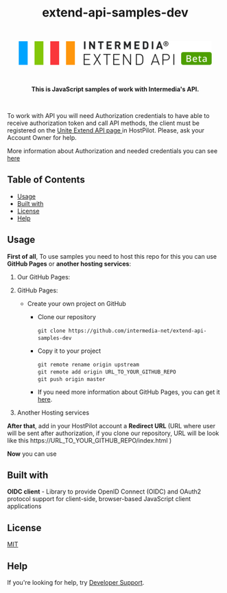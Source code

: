 
<h1 align="center"> extend-api-samples-dev </h1> <br>
<p align="center">
  <a href="https://developer.intermedia.com/">
    <img alt="GitPoint" title="GitPoint" src="https://github.com/GeorgeGevorkyan/EXT/blob/master/logo-beta.svg" width="450">
  </a>
</p>
<br>
<p align="center">
 <strong>This is JavaScript samples of work with Intermedia's API.</strong>
</p>
<br>
<p>
   To work with API you will need Authorization credentials to have able to receive authorization token and call API methods, the client must be registered on the 
   <a href ="https://kb.intermedia.net/article/63780"> Unite Extend API page </a> in HostPilot. Please, ask your Account Owner for help.
</p>
<p>
   More information about Authorization and needed credentials you can see <a href ="https://developer.intermedia.com/api/spec/calling/index.html#dev-guide-auth-guide">here</a>
</p>

## Table of Contents

* [Usage](#Usage)
* [Built with](#Built-with)
* [License](#License)
* [Help](#Help)


## Usage
**First of all**, To use samples you need to host this repo for this you can use **GitHub Pages** or **another hosting services**:
  1. Our GitHub Pages:
    
  2. GitHub Pages:    
      - Create your own project on GitHub
          - Clone our repository
            
            `git clone https://github.com/intermedia-net/extend-api-samples-dev`
          - Copy it to your project
             
             `git remote rename origin upstream`     
             `git remote add origin URL_TO_YOUR_GITHUB_REPO`     
             `git push origin master`
          - If you need more information about GitHub Pages, you can get it [here](https://docs.github.com/en/pages).
  
  3. Another Hosting services

**After that**, add in your HostPilot account a **Redirect URL** (URL where user will be sent after authorization, if you clone our repository, URL will be look like this https://URL_TO_YOUR_GITHUB_REPO/index.html )

  
  
**Now** you can use


## Built with
  **OIDC client** - Library to provide OpenID Connect (OIDC) and OAuth2 protocol support for client-side, browser-based JavaScript client applications

## License
 [MIT](https://github.com/intermedia-net/extend-api-samples-dev/blob/main/LICENSE)

## Help
 If you're looking for help, try [Developer Support](https://developer.intermedia.com/articles/feedback.html). 

